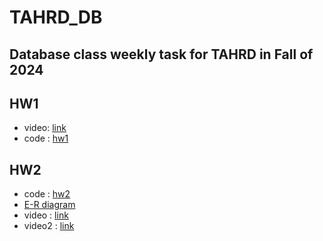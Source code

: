 # TAHRD_DB
Database class weekly task  for TAHRD in Fall of 2024
---
## HW1 
  - video: [link](https://drive.google.com/file/d/1sx7xNMk7lqUHOacjIKc8ry5LaeuOaBTX/view?usp=drive_link)
  - code : [hw1](https://github.com/41171119H/TAHRD_DB/tree/main/flask_projects/hw1)
## HW2
  - code : [hw2](https://github.com/41171119H/TAHRD_DB/tree/main/flask_projects/hw2)
  - [E-R diagram](https://github.com/41171119H/TAHRD_DB/blob/main/flask_projects/hw2/e-r%20Dia.jpg)
  - video : [link](https://drive.google.com/file/d/1IqsBkGtdyNQ8b0Us8umaBNAWnE1_s_AP/view?usp=sharing)
  - video2 : [link](https://drive.google.com/file/d/1IqsBkGtdyNQ8b0Us8umaBNAWnE1_s_AP/view?usp=sharing)
